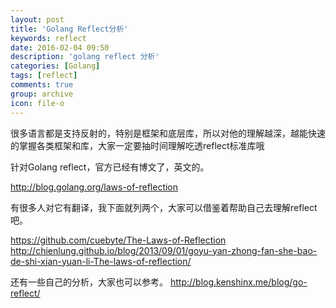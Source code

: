 ```yaml
---
layout: post
title: 'Golang Reflect分析'
keywords: reflect
date: 2016-02-04 09:50
description: 'golang reflect 分析'
categories: [Golang]
tags: [reflect]
comments: true
group: archive
icon: file-o
---
```


很多语言都是支持反射的，特别是框架和底层库，所以对他的理解越深，越能快速的掌握各类框架和库，大家一定要抽时间理解吃透reflect标准库哦

针对Golang reflect，官方已经有博文了，英文的。

http://blog.golang.org/laws-of-reflection

有很多人对它有翻译，我下面就列两个，大家可以借鉴着帮助自己去理解reflect吧。

https://github.com/cuebyte/The-Laws-of-Reflection
http://chienlung.github.io/blog/2013/09/01/goyu-yan-zhong-fan-she-bao-de-shi-xian-yuan-li-The-laws-of-reflection/

还有一些自己的分析，大家也可以参考。
​http://blog.kenshinx.me/blog/go-reflect/

